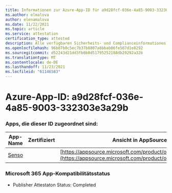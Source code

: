 ```yaml
---
title: Informationen zur Azure-App-ID für a9d28fcf-036e-4a85-9003-332303e3a29b
ms.author: elmalova
author: elenamalova
ms.date: 11/22/2021
ms.topic: article
ms.service: attestation
certification_type: attested
description: Alle verfügbaren Sicherheits- und Complianceinformationen für a9d28fcf-036e-4a85-9003-332303e3a29b.
ms.openlocfilehash: 96b07b0c5ec7b37b8807a8bbab06fe507d1e8292
ms.sourcegitcommit: d52243d21dd3fb0b8d51795252188db29292a32b
ms.translationtype: MT
ms.contentlocale: de-DE
ms.lasthandoff: 11/23/2021
ms.locfileid: "61146583"
---
```

# <a name="azure-app-id-a9d28fcf-036e-4a85-9003-332303e3a29b"></a>Azure-App-ID: a9d28fcf-036e-4a85-9003-332303e3a29b


### <a name="apps-associated-with-this-id"></a>Apps, die dieser ID zugeordnet sind:
| **App-Name** | **Zertifiziert** | **Ansicht in AppSource** |
|--------------|---------------|-----------------------|
| [Senso](https://docs.microsoft.com/microsoft-365-app-certification/forward/WA200002571) |  | [https://appsource.microsoft.com/product/office/WA200002571](https://appsource.microsoft.com/product/office/WA200002571) |

### <a name="microsoft-365-app-compliance-status"></a>Microsoft 365 App-Kompatibilitätsstatus
- Publisher Attestaton Status: Completed
